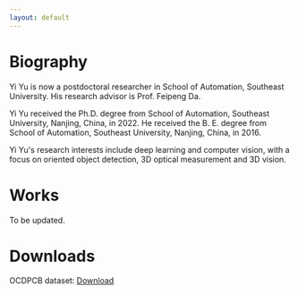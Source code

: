 ```yaml
---
layout: default
---
```


# Biography

Yi Yu is now a postdoctoral researcher in School of Automation, Southeast University. His research advisor is Prof. Feipeng Da. 

Yi Yu received the Ph.D. degree from School of Automation, Southeast University, Nanjing, China, in 2022. He received the B. E. degree from School of Automation, Southeast University, Nanjing, China, in 2016.

Yi Yu's research interests include deep learning and computer vision, with a focus on oriented object detection, 3D optical measurement and 3D vision.

# Works

To be updated.

# Downloads

OCDPCB dataset: [Download](https://drive.google.com/file/d/1X-9jsUreu0Eyzyi8lG-oBLHTcKTbNcHo/view?usp=sharing)
